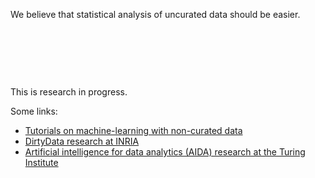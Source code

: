 We believe that statistical analysis of uncurated data should be easier. 

&nbsp;

&nbsp;

&nbsp;

This is research in progress.

Some links:
- [Tutorials on machine-learning with non-curated data](http://dirtydata.science/python)
- [DirtyData research at INRIA](https://project.inria.fr/dirtydata)
- [Artificial intelligence for data analytics (AIDA) research at the Turing Institute](https://www.turing.ac.uk/research/research-projects/artificial-intelligence-data-analytics-aida)

